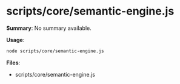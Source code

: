 # scripts/core/semantic-engine.js

**Summary**: No summary available.

**Usage**:

```bash
node scripts/core/semantic-engine.js
```

**Files**:
- scripts/core/semantic-engine.js

